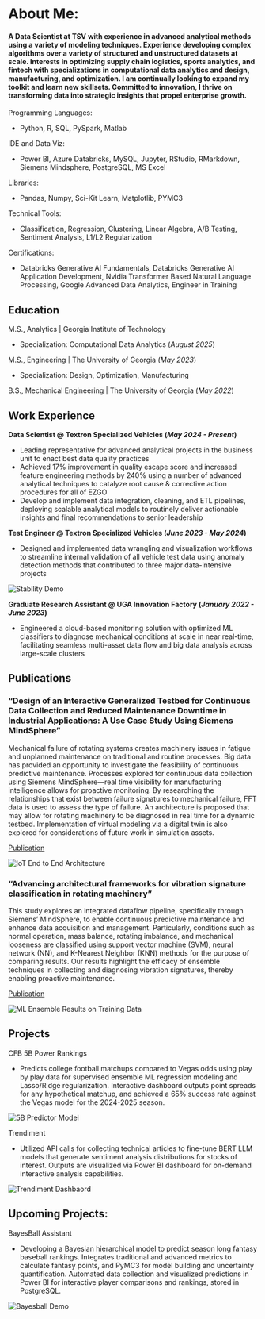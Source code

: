 # About Me:

#### A Data Scientist at TSV with experience in advanced analytical methods using a variety of modeling techniques. Experience developing complex algorithms over a variety of structured and unstructured datasets at scale. Interests in optimizing supply chain logistics, sports analytics, and fintech with specializations in computational data analytics and design, manufacturing, and optimization. I am continually looking to expand my toolkit and learn new skillsets. Committed to innovation, I thrive on transforming data into strategic insights that propel enterprise growth. 

Programming Languages: 
 - Python, R, SQL, PySpark, Matlab
   
IDE and Data Viz:
 - Power BI, Azure Databricks, MySQL, Jupyter, RStudio, RMarkdown, Siemens Mindsphere, PostgreSQL, MS Excel
   
Libraries:
 - Pandas, Numpy, Sci-Kit Learn, Matplotlib, PYMC3
   
Technical Tools:
 - Classification, Regression, Clustering, Linear Algebra, A/B Testing, Sentiment Analysis, L1/L2 Regularization
   
Certifications:
 - Databricks Generative AI Fundamentals, Databricks Generative AI Application Development, Nvidia Transformer Based Natural Language Processing, Google Advanced Data Analytics, Engineer in Training


## Education
M.S., Analytics | Georgia Institute of Technology 
- Specialization: Computational Data Analytics (_August 2025_)
  
M.S., Engineering	| The University of Georgia (_May 2023_)
 - Specialization: Design, Optimization, Manufacturing
            		
B.S., Mechanical Engineering | The University of Georgia (_May 2022_)

## Work Experience
**Data Scientist @ Textron Specialized Vehicles (_May 2024 - Present_)**
- Leading representative for advanced analytical projects in the business unit to enact best data quality practices 
- Achieved 17% improvement in quality escape score and increased feature engineering methods by 240% using a number of advanced analytical techniques to catalyze root cause & corrective action procedures for all of EZGO
- Develop and implement data integration, cleaning, and ETL pipelines, deploying scalable analytical models to routinely deliver actionable insights and final recommendations to senior leadership

**Test Engineer @ Textron Specialized Vehicles (_June 2023 - May 2024_)**
- Designed and implemented data wrangling and visualization workflows to streamline internal validation of all vehicle test data using anomaly detection methods that contributed to three major data-intensive projects

![Stability Demo](/assets/img/stability2.png)

**Graduate Research Assistant @ UGA Innovation Factory (_January 2022 - June 2023_)**
- Engineered a cloud-based monitoring solution with optimized ML classifiers to diagnose mechanical conditions at scale in near real-time, facilitating seamless multi-asset data flow and big data analysis across large-scale clusters

## Publications
### “Design of an Interactive Generalized Testbed for Continuous Data Collection and Reduced Maintenance Downtime in Industrial Applications: A Use Case Study Using Siemens MindSphere” 

Mechanical failure of rotating systems creates machinery issues in fatigue and unplanned maintenance on traditional and routine processes. Big data has provided an opportunity to investigate the feasibility of continuous predictive maintenance. Processes explored for continuous data collection using Siemens MindSphere—real time visibility for manufacturing intelligence allows for proactive monitoring. By researching the relationships that exist between failure signatures to mechanical failure, FFT data is used to assess the type of failure. An architecture is proposed that may allow for rotating machinery to be diagnosed in real time for a dynamic testbed. Implementation of virtual modeling via a digital twin is also explored for considerations of future work in simulation assets.

[Publication]([https://www.mdpi.com/1424-8220/22/8/3048](https://esploro.libs.uga.edu/esploro/outputs/graduate/DESIGN-OF-AN-INTERACTIVE-GENERALIZED-TESTBED/9949559024302959))

![IoT End to End Architecture](/assets/img/IOT_ETL.JPG)

### “Advancing architectural frameworks for vibration signature classification in rotating machinery”

This study explores an integrated dataflow pipeline, specifically through Siemens’ MindSphere, to enable continuous predictive maintenance and enhance data acquisition and management. Particularly, conditions such as normal operation, mass balance, rotating imbalance, and mechanical looseness are classified using support vector machine (SVM), neural network (NN), and K-Nearest Neighbor (KNN) methods for the purpose of comparing results. Our results highlight the efficacy of ensemble techniques in collecting and diagnosing vibration signatures, thereby enabling proactive maintenance.

[Publication]([https://www.mdpi.com/1424-8220/22/8/3048](https://journals.sagepub.com/doi/abs/10.1177/09544054241260928))

![ML Ensemble Results on Training Data](/assets/img/ML_Ensemble.JPG)

## Projects
CFB 5B Power Rankings
- Predicts college football matchups compared to Vegas odds using play by play data for supervised ensemble ML regression modeling and Lasso/Ridge regularization. Interactive dashboard outputs point spreads for any hypothetical matchup, and achieved a 65% success rate against the Vegas model for the 2024-2025 season.

![5B Predictor Model](/assets/img/5B_Demo.JPG)

Trendiment
 - Utilized API calls for collecting technical articles to fine-tune BERT LLM models that generate sentiment analysis distributions for stocks of interest. Outputs are visualized via Power BI dashboard for on-demand interactive analysis capabilities.

![Trendiment Dashbaord](/assets/img/Trendiment_2.JPG)

## Upcoming Projects: 

BayesBall Assistant
 - Developing a Bayesian hierarchical model to predict season long fantasy baseball rankings. Integrates traditional and advanced metrics to calculate fantasy points, and PyMC3 for model building and uncertainty quantification. Automated data collection and visualized predictions in Power BI for interactive player comparisons and rankings, stored in PostgreSQL.

![Bayesball Demo](/assets/img/Bayesball_Demo.JPG)
